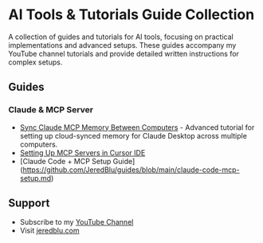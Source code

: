 # AI Tools & Tutorials Guide Collection

A collection of guides and tutorials for AI tools, focusing on practical implementations and advanced setups. These guides accompany my YouTube channel tutorials and provide detailed written instructions for complex setups.

## Guides

### Claude & MCP Server
- [Sync Claude MCP Memory Between Computers]([./claude-mcp-sync/README.md](https://github.com/JeredBlu/guides/blob/main/Claude-mcp-sync.md)) - Advanced tutorial for setting up cloud-synced memory for Claude Desktop across multiple computers.
- [Setting Up MCP Servers in Cursor IDE](https://github.com/JeredBlu/guides/blob/main/cursor-mcp-setup.md)
- [Claude Code + MCP Setup Guide] (https://github.com/JeredBlu/guides/blob/main/claude-code-mcp-setup.md)




## Support
- Subscribe to my [YouTube Channel](https://www.youtube.com/@JeredBlu?sub_confirmation=1)
- Visit [jeredblu.com](https://jeredblu.com)
